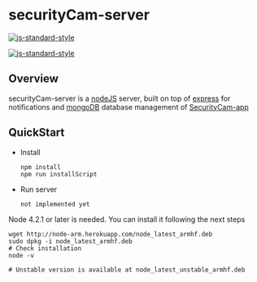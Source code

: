 # securityCam-server

[![js-standard-style](https://img.shields.io/badge/code%20style-standard-brightgreen.svg)](http://standardjs.com/)


[![js-standard-style](https://cdn.rawgit.com/feross/standard/master/badge.svg)](https://github.com/feross/standard)

## Overview

securityCam-server is a [nodeJS](https://nodejs.org/api/) server, built on top  of [express](http://expressjs.com/) for notifications and [mongoDB](https://www.mongodb.com/) database management of [SecurityCam-app](https://github.com/rackdon/securityCam-app)


## QuickStart


- Install

  ```
  npm install
  npm run installScript
  ```

- Run server

  ```
  not implemented yet
  ```


Node 4.2.1 or later is needed. You can install it following the next steps

  ```
  wget http://node-arm.herokuapp.com/node_latest_armhf.deb
  sudo dpkg -i node_latest_armhf.deb
  # Check installation
  node -v

  # Unstable version is available at node_latest_unstable_armhf.deb
  ```
